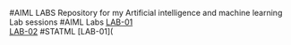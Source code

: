 #AIML LABS
Repository for my Artificial intelligence and machine learning Lab sessions
#AIML Labs
[LAB-01](https://github.com/Arshad1204/2203A52202/blob/main/AIML-%20Lab01.ipynb)  
[LAB-02](https://github.com/Arshad1204/2203A52202/blob/main/AIML%20LAB%2002.ipynb)
#STATML
[LAB-01](
